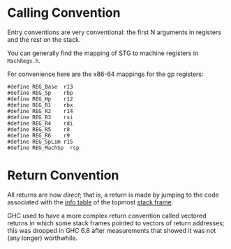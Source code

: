 # Calling Convention


Entry conventions are very conventional: the first N arguments in registers and the rest on the stack.

You can generally find the mapping of STG to machine registers in `MachRegs.h`.

For convenience here are the x86-64 mappings for the gp registers:

```
#define REG_Base  r13
#define REG_Sp    rbp
#define REG_Hp    r12
#define REG_R1    rbx
#define REG_R2    r14
#define REG_R3    rsi
#define REG_R4    rdi
#define REG_R5    r8
#define REG_R6    r9
#define REG_SpLim r15
#define REG_MachSp  rsp
```

# Return Convention



All returns are now *direct*; that is, a return is made by jumping to the code associated with the [info table](commentary/rts/storage/heap-objects#) of the topmost [stack frame](commentary/rts/storage/stack).



GHC used to have a more complex return convention called vectored returns in which some stack frames pointed to vectors of return addresses; this was dropped in GHC 6.8 after measurements that showed it was not (any longer) worthwhile.
